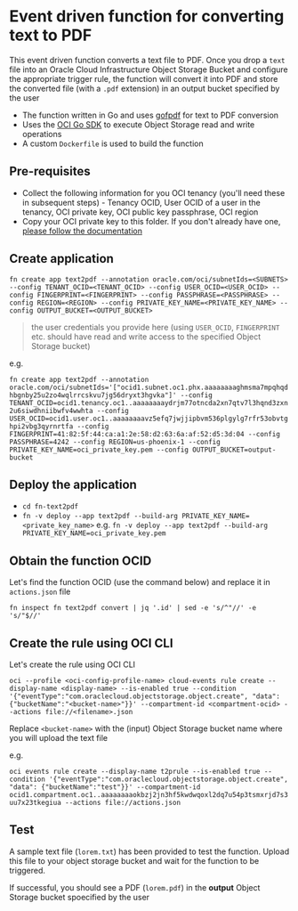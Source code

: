 # Event driven function for converting text to PDF

This event driven function converts a text file to PDF. Once you drop a `text` file into an Oracle Cloud Infrastructure Object Storage Bucket and configure the appropriate trigger rule, the function will convert it into PDF and store the converted file (with a `.pdf` extension) in an output bucket specified by the user 

- The function written in Go and uses [gofpdf](https://github.com/jung-kurt/gofpdf) for text to PDF conversion 
- Uses the [OCI Go SDK](https://github.com/oracle/oci-go-sdk) to execute Object Storage read and write operations
- A custom `Dockerfile` is used to build the function

## Pre-requisites

- Collect the following information for you OCI tenancy (you'll need these in subsequent steps) - Tenancy OCID, User OCID of a user in the tenancy, OCI private key, OCI public key passphrase, OCI region
- Copy your OCI private key to this folder. If you don't already have one, [please follow the documentation](https://docs.cloud.oracle.com/iaas/Content/API/Concepts/apisigningkey.htm#How)


## Create application

`fn create app text2pdf --annotation oracle.com/oci/subnetIds=<SUBNETS> --config TENANT_OCID=<TENANT_OCID> --config USER_OCID=<USER_OCID> --config FINGERPRINT=<FINGERPRINT> --config PASSPHRASE=<PASSPHRASE> --config REGION=<REGION> --config PRIVATE_KEY_NAME=<PRIVATE_KEY_NAME> --config OUTPUT_BUCKET=<OUTPUT_BUCKET>`

> the user credentials you provide here (using `USER_OCID`, `FINGERPRINT` etc. should have read and write access to the specified Object Storage bucket)

e.g.

`fn create app text2pdf --annotation oracle.com/oci/subnetIds='["ocid1.subnet.oc1.phx.aaaaaaaaghmsma7mpqhqdhbgnby25u2zo4wqlrrcskvu7jg56dryxt3hgvka"]' --config TENANT_OCID=ocid1.tenancy.oc1..aaaaaaaaydrjm77otncda2xn7qtv7l3hqnd3zxn2u6siwdhniibwfv4wwhta --config USER_OCID=ocid1.user.oc1..aaaaaaaavz5efq7jwjjipbvm536plgylg7rfr53obvtghpi2vbg3qyrnrtfa --config FINGERPRINT=41:82:5f:44:ca:a1:2e:58:d2:63:6a:af:52:d5:3d:04 --config PASSPHRASE=4242 --config REGION=us-phoenix-1 --config PRIVATE_KEY_NAME=oci_private_key.pem --config OUTPUT_BUCKET=output-bucket`

## Deploy the application

- `cd fn-text2pdf` 
- `fn -v deploy --app text2pdf --build-arg PRIVATE_KEY_NAME=<private_key_name>` e.g. `fn -v deploy --app text2pdf --build-arg PRIVATE_KEY_NAME=oci_private_key.pem`

## Obtain the function OCID

Let's find the function OCID (use the command below) and replace it in `actions.json` file

`fn inspect fn text2pdf convert | jq '.id' | sed -e 's/^"//' -e 's/"$//'`

## Create the rule using OCI CLI

Let's create the rule using OCI CLI

`oci --profile <oci-config-profile-name> cloud-events rule create --display-name <display-name> --is-enabled true --condition '{"eventType":"com.oraclecloud.objectstorage.object.create", "data": {"bucketName":"<bucket-name>"}}' --compartment-id <compartment-ocid> --actions file://<filename>.json`

Replace `<bucket-name>` with the (input) Object Storage bucket name where you will upload the text file

e.g.

`oci events rule create --display-name t2prule --is-enabled true --condition '{"eventType":"com.oraclecloud.objectstorage.object.create", "data": {"bucketName":"test"}}' --compartment-id ocid1.compartment.oc1..aaaaaaaaokbzj2jn3hf5kwdwqoxl2dq7u54p3tsmxrjd7s3uu7x23tkegiua --actions file://actions.json`


## Test

A sample text file (`lorem.txt`) has been provided to test the function. Upload this file to your object storage bucket and wait for the function to be triggered.

If successful, you should see a PDF (`lorem.pdf`) in the **output** Object Storage bucket spoecified by the user
